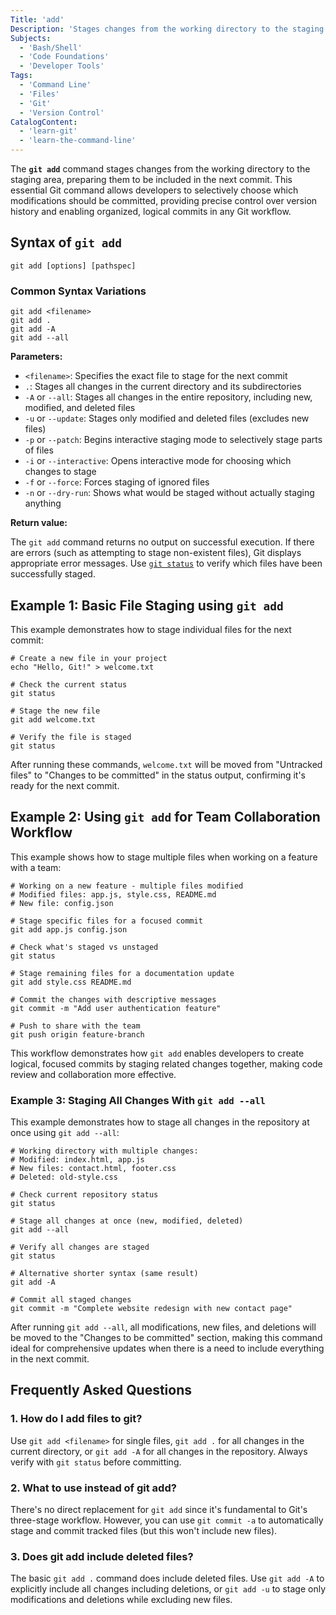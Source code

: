 ```yaml
---
Title: 'add'
Description: 'Stages changes from the working directory to the staging area for the next commit'
Subjects:
  - 'Bash/Shell'
  - 'Code Foundations'
  - 'Developer Tools'
Tags:
  - 'Command Line'
  - 'Files'
  - 'Git'
  - 'Version Control'
CatalogContent:
  - 'learn-git'
  - 'learn-the-command-line'
---
```


The **`git add`** command stages changes from the working directory to the staging area, preparing them to be included in the next commit. This essential Git command allows developers to selectively choose which modifications should be committed, providing precise control over version history and enabling organized, logical commits in any Git workflow.

## Syntax of `git add`

```pseudo
git add [options] [pathspec]
```

### Common Syntax Variations

```pseudo
git add <filename>
git add .
git add -A
git add --all
```

**Parameters:**

- `<filename>`: Specifies the exact file to stage for the next commit
- `.`: Stages all changes in the current directory and its subdirectories
- `-A` or `--all`: Stages all changes in the entire repository, including new, modified, and deleted files
- `-u` or `--update`: Stages only modified and deleted files (excludes new files)
- `-p` or `--patch`: Begins interactive staging mode to selectively stage parts of files
- `-i` or `--interactive`: Opens interactive mode for choosing which changes to stage
- `-f` or `--force`: Forces staging of ignored files
- `-n` or `--dry-run`: Shows what would be staged without actually staging anything

**Return value:**

The `git add` command returns no output on successful execution. If there are errors (such as attempting to stage non-existent files), Git displays appropriate error messages. Use [`git status`](https://www.codecademy.com/resources/docs/git/status) to verify which files have been successfully staged.

## Example 1: Basic File Staging using `git add`

This example demonstrates how to stage individual files for the next commit:

```shell
# Create a new file in your project
echo "Hello, Git!" > welcome.txt

# Check the current status
git status

# Stage the new file
git add welcome.txt

# Verify the file is staged
git status
```

After running these commands, `welcome.txt` will be moved from "Untracked files" to "Changes to be committed" in the status output, confirming it's ready for the next commit.

## Example 2: Using `git add` for Team Collaboration Workflow

This example shows how to stage multiple files when working on a feature with a team:

```shell
# Working on a new feature - multiple files modified
# Modified files: app.js, style.css, README.md
# New file: config.json

# Stage specific files for a focused commit
git add app.js config.json

# Check what's staged vs unstaged
git status

# Stage remaining files for a documentation update
git add style.css README.md

# Commit the changes with descriptive messages
git commit -m "Add user authentication feature"

# Push to share with the team
git push origin feature-branch
```

This workflow demonstrates how `git add` enables developers to create logical, focused commits by staging related changes together, making code review and collaboration more effective.

### Example 3: Staging All Changes With `git add --all`

This example demonstrates how to stage all changes in the repository at once using `git add --all`:

```shell
# Working directory with multiple changes:
# Modified: index.html, app.js
# New files: contact.html, footer.css
# Deleted: old-style.css

# Check current repository status
git status

# Stage all changes at once (new, modified, deleted)
git add --all

# Verify all changes are staged
git status

# Alternative shorter syntax (same result)
git add -A

# Commit all staged changes
git commit -m "Complete website redesign with new contact page"
```

After running `git add --all`, all modifications, new files, and deletions will be moved to the "Changes to be committed" section, making this command ideal for comprehensive updates when there is a need to include everything in the next commit.

## Frequently Asked Questions

### 1. How do I add files to git?

Use `git add <filename>` for single files, `git add .` for all changes in the current directory, or `git add -A` for all changes in the repository. Always verify with `git status` before committing.

### 2. What to use instead of git add?

There's no direct replacement for `git add` since it's fundamental to Git's three-stage workflow. However, you can use `git commit -a` to automatically stage and commit tracked files (but this won't include new files).

### 3. Does git add include deleted files?

The basic `git add .` command does include deleted files. Use `git add -A` to explicitly include all changes including deletions, or `git add -u` to stage only modifications and deletions while excluding new files.
